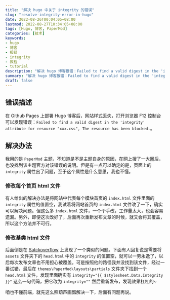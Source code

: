 ```yaml
---
title: "解决 hugo 中关于 integrity 的错误"
slug: "resolve-integrity-error-in-hugo"
date: 2022-08-26T00:04:05+08:00
lastmod: 2022-08-27T10:34:05+08:00
tags: [Hugo, 博客, PaperMod]
categories: [技术]
keywords:
- hugo
- 博客
- 报错
- integrity
- 教程
- tutorial
description: "解决 hugo 博客报错：Failed to find a valid digest in the 'integrity' attribute for resource "xxx.css", The resource has been blocked."
summary: "解决 hugo 博客报错：Failed to find a valid digest in the 'integrity' attribute for resource "xxx.css", The resource has been blocked."
draft: false
---
```


## 错误描述

在 Github Pages 上部署 Hugo 博客后，网站样式丢失，打开浏览器 F12 控制台可以发现错误：`Failed to find a valid digest in the 'integrity' attribute for resource "xxx.css", The resource has been blocked.`。

## 解决办法

我用的是 `PaperMod` 主题，不知道是不是主题自身的原因，在网上搜了一大圈后，也没找到该主题官方对该错误的说明。但是有一点可以确定的是，页面上的 `integrity` 属性出了问题，至于这个属性是什么意思，我也不懂。

### 修改每个首页 html 文件

有人给出的解决办法是将网站中代表每个模块首页的 `index.html` 文件里面的 `integrity` 属性的值置空，我试着将网站首页的 `index.html` 文件改了一下，确实可以解决问题。但这么多 `index.html` 文件，一个个手改，工作量太大，也会容易遗漏。另外，即便这次改好了，后面再次重新发布文章的时候，就又会将其覆盖，所以这个方法并不可行。

### 修改基类 html 文件

后面倒是在 [Satckoverflow](https://stackoverflow.com/questions/65040931/hugo-failed-to-find-a-valid-digest-in-the-integrity-attribute-for-resource "Stackoverflow") 上发现了一个类似的问题。下面有人回复说是需要将 `assets` 文件夹下的 `head.html` 中的 `integrity` 的值置空，就可以一劳永逸了，以后每次发布文章也不用担心被覆盖。可是按照他的路径我并没找到该文件，经过一番试错，最后在 `themes\PaperMod\layouts\partials` 文件夹下找到一个 `head.html` 文件，发现里面确实有 `integrity="{{ $stylesheet.Data.Integrity }}"` 这么一句代码，把它改为 `integrity=""` 然后重新发布，发现效果杠杠的~

咱也不懂前端，就先这么照葫芦画瓢解决一下，后面有问题再说。
